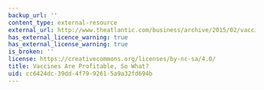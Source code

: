 ```yaml
---
backup_url: ''
content_type: external-resource
external_url: http://www.theatlantic.com/business/archive/2015/02/vaccines-are-profitable-so-what/385214/
has_external_licence_warning: true
has_external_license_warning: true
is_broken: ''
license: https://creativecommons.org/licenses/by-nc-sa/4.0/
title: Vaccines Are Profitable, So What?
uid: cc6424dc-39dd-4f79-9261-5a9a32fd694b
---
```

